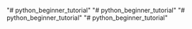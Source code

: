 "# python_beginner_tutorial" 
"# python_beginner_tutorial" 
"# python_beginner_tutorial" 
"# python_beginner_tutorial" 
